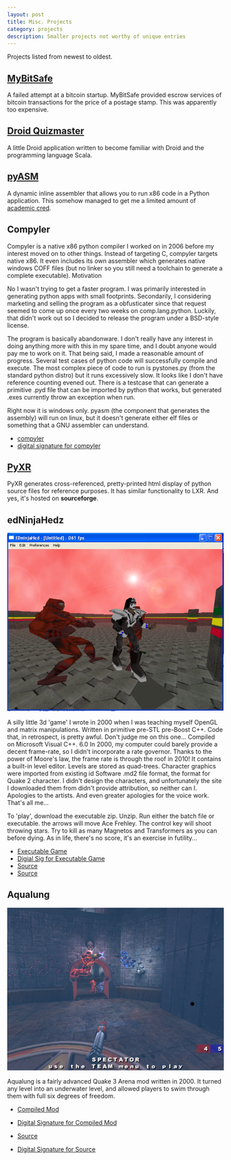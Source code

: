 ```yaml
---
layout: post
title: Misc. Projects
category: projects
description: Smaller projects not worthy of unique entries
---
```


Projects listed from newest to oldest.

## [MyBitSafe](https://github.com/grant-olson/mybitsafe)

A failed attempt at a bitcoin startup.  MyBitSafe provided escrow
services of bitcoin transactions for the price of a postage stamp.
This was apparently too expensive.


## [Droid Quizmaster](https://github.com/grant-olson/droid-quizmaster-scala)

A little Droid application written to become familiar with Droid and
the programming language Scala.

## [pyASM](https://github.com/grant-olson/pyasm)

A dynamic inline assembler that allows you to run x86 code in a Python
application.  This somehow managed to get me a limited amount of
[academic cred](http://citeseerx.ist.psu.edu/showciting?cid=271561).

## Compyler


Compyler is a native x86 python compiler I worked on in 2006 before my
interest moved on to other things. Instead of targeting C, compyler
targets native x86. It even includes its own assembler which generates
native windows COFF files (but no linker so you still need a toolchain
to generate a complete executable).  Motivation

No I wasn't trying to get a faster program. I was primarily interested
in generating python apps with small footprints. Secondarily, I
considering marketing and selling the program as a obfusticater since
that request seemed to come up once every two weeks on
comp.lang.python. Luckily, that didn't work out so I decided to
release the program under a BSD-style license.

The program is basically abandonware. I don't really have any interest
in doing anything more with this in my spare time, and I doubt anyone
would pay me to work on it. That being said, I made a reasonable
amount of progress. Several test cases of python code will
successfully compile and execute. The most complex piece of code to
run is pystones.py (from the standard python distro) but it runs
excessively slow. It looks like I don't have reference counting evened
out. There is a testcase that can generate a primitive .pyd file that
can be imported by python that works, but generated .exes currently
throw an exception when run.

Right now it is windows only. pyasm (the component that generates the
assembly) will run on linux, but it doesn't generate either elf files
or something that a GNU assembler can understand.

* [compyler](/files/compyler.rar)
* [digital signature for compyler](/files/compyler.rar.asc)

## [PyXR](http://sourceforge.net/projects/pyxr/)

PyXR generates cross-referenced, pretty-printed html display of python
source files for reference purposes. It has similar functionality to
LXR.  And yes, it's hosted on **sourceforge**.

## edNinjaHedz

![edNinjaHedz](/files/edNinjaHedz.png)

A silly little 3d 'game' I wrote in 2000 when I was teaching myself
OpenGL and matrix manipulations.  Written in primitive pre-STL
pre-Boost C++.  Code that, in retrospect, is pretty awful.  Don't
judge me on this one...  Compiled on Microsoft Visual C++. 6.0 In
2000, my computer could barely provide a decent frame-rate, so I
didn't incorporate a rate governor.  Thanks to the power of Moore's
law, the frame rate is through the roof in 2010!  It contains a
built-in level editor.  Levels are stored as quad-trees.  Character
graphics were imported from existing id Software .md2 file format, the
format for Quake 2 character.  I didn't design the characters, and
unfortunately the site I downloaded them from didn't provide
attribution, so neither can I.  Apologies to the artists.  And even
greater apologies for the voice work.  That's all me...

To 'play', download the executable zip.  Unzip.  Run either the batch
file or executable.  the arrows will move Ace Frehley.  The control
key will shoot throwing stars.  Try to kill as many Magnetos and
Transformers as you can before dying.  As in life, there's no score,
it's an exercise in futility...

* [Executable Game](/files/edNinjaHedz_exe.zip)
* [Digial Sig for Executable Game](/files/edNinjaHedz_exe.zip.asc)
* [Source](/files/edNinjaHedz_src.zip)
* [Source](/files/edNinjaHedz_src.zip.asc)


## Aqualung

![aqualung](/files/aqualung.png)

Aqualung is a fairly advanced Quake 3 Arena mod written in 2000.  It
turned any level into an underwater level, and allowed players to swim
through them with full six degrees of freedom.

* [Compiled Mod](/files/aqualung1_01.zip)

* [Digital Signature for Compiled Mod](/files/aqualung1_01.zip.asc)

* [Source](/files/aqualung_src.zip)

* [Digital Signature for Source](/files/aqualung_src.zip.asc)


